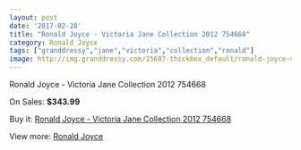 ```yaml
---
layout: post
date: '2017-02-28'
title: "Ronald Joyce - Victoria Jane Collection 2012 754668"
category: Ronald Joyce
tags: ["granddressy","jane","victoria","collection","ronald"]
image: http://img.granddressy.com/15687-thickbox_default/ronald-joyce-victoria-jane-collection-2012-754668.jpg
---
```

Ronald Joyce - Victoria Jane Collection 2012 754668

On Sales: **$343.99**
<a href="https://www.granddressy.com/en/ronald-joyce/14716-ronald-joyce-victoria-jane-collection-2012-754668.html"><amp-img layout="responsive" width="600" height="600" src="//img.granddressy.com/15687-thickbox_default/ronald-joyce-victoria-jane-collection-2012-754668.jpg" alt="Ronald Joyce - Victoria Jane Collection 2012 754668 0" /></a>

Buy it: [Ronald Joyce - Victoria Jane Collection 2012 754668](https://www.granddressy.com/en/ronald-joyce/14716-ronald-joyce-victoria-jane-collection-2012-754668.html "Ronald Joyce - Victoria Jane Collection 2012 754668")

View more: [Ronald Joyce](https://www.granddressy.com/en/6-ronald-joyce "Ronald Joyce")